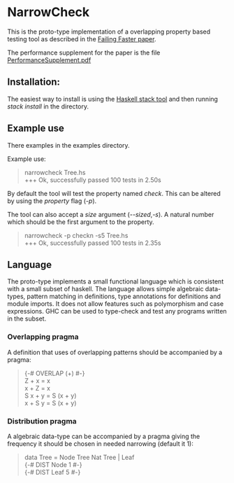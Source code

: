 # NarrowCheck

This is the proto-type implementation of a overlapping property based testing tool as described in the [Failing Faster paper](https://github.com/JonFowler/overlapCheck/blob/master/FailingFaster.pdf).

The performance supplement for the paper is the file [PerformanceSupplement.pdf](https://github.com/JonFowler/overlapCheck/blob/master/PerformanceSupplement.pdf)

## Installation:

The easiest way to install is using the [Haskell stack tool](https://docs.haskellstack.org/en/stable/README/#how-to-install) and then running *stack install* in the directory.

## Example use

There examples in the examples directory.

Example use:  
> narrowcheck Tree.hs  
> +++ Ok, successfully passed 100 tests in 2.50s

By default the tool will test the property named *check*. This can
be altered by using the *property* flag (*-p*).

The tool can also accept a *size* argument (*--sized*,*-s*). A natural
number which should be the first argument to the property.

> narrowcheck -p checkn -s5 Tree.hs  
> +++ Ok, successfully passed 100 tests in 2.35s


## Language

The proto-type implements a small functional language which is consistent
with a small subset of haskell. The language allows simple algebraic
data-types, pattern matching in definitions, type annotations for
definitions and module imports. It does not allow features such as
polymorphism and case expressions. GHC can be used to type-check 
and test any programs written in the subset.

### Overlapping pragma

A definition that uses of overlapping patterns should be accompanied
by a pragma:

> {-# OVERLAP (+) #-}  
> Z + x = x  
> x + Z = x  
> S x + y = S (x + y)  
> x + S y = S (x + y)  

### Distribution pragma

A algebraic data-type can be accompanied by a pragma giving the
frequency it should be chosen in needed narrowing (default it 1):

> data Tree = Node Tree Nat Tree | Leaf  
> {-# DIST Node 1 #-}  
> {-# DIST Leaf 5 #-}  
